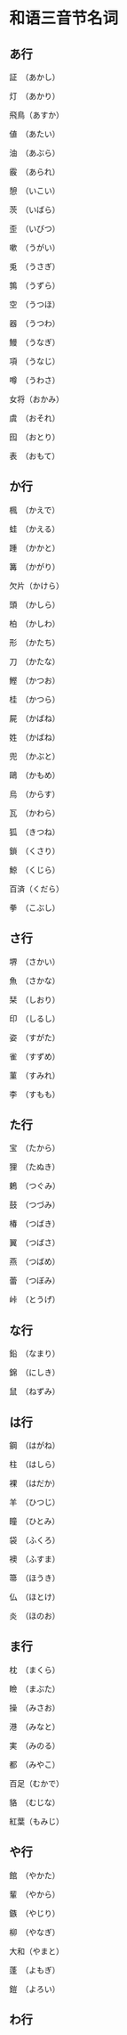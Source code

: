 # 和语三音节名词

## あ行

証　（あかし）

灯　（あかり）

飛鳥（あすか）

値　（あたい）

油　（あぶら）

霰　（あられ）

憩　（いこい）

茨　（いばら）

歪　（いびつ）

嗽　（うがい）

兎　（うさぎ）

鶉　（うずら）

空　（うつほ）

器　（うつわ）

鰻　（うなぎ）

項　（うなじ）

噂　（うわさ）

女将（おかみ）

虞　（おそれ）

囮　（おとり）

表　（おもて）

## か行

楓　（かえで）

蛙　（かえる）

踵　（かかと）

篝　（かがり）

欠片（かけら）

頭　（かしら）

柏　（かしわ）

形　（かたち）

刀　（かたな）

鰹　（かつお）

桂　（かつら）

屍　（かばね）

姓　（かばね）

兜　（かぶと）

鷗　（かもめ）

烏　（からす）

瓦　（かわら）

狐　（きつね）

鎖　（くさり）

鯨　（くじら）

百済（くだら）

拳　（こぶし）

## さ行

堺　（さかい）

魚　（さかな）

栞　（しおり）

印　（しるし）

姿　（すがた）

雀　（すずめ）

菫　（すみれ）

李　（すもも）

## た行

宝　（たから）

狸　（たぬき）

鶫　（つぐみ）

鼓　（つづみ）

椿　（つばき）

翼　（つばさ）

燕　（つばめ）

蕾　（つぼみ）

峠　（とうげ）

## な行

鉛　（なまり）

錦　（にしき）

鼠　（ねずみ）

## は行

鋼　（はがね）

柱　（はしら）

裸　（はだか）

羊　（ひつじ）

瞳　（ひとみ）

袋　（ふくろ）

襖　（ふすま）

箒　（ほうき）

仏　（ほとけ）

炎　（ほのお）

## ま行

枕　（まくら）

瞼　（まぶた）

操　（みさお）

港　（みなと）

実　（みのる）

都　（みやこ）

百足（むかで）

貉　（むじな）

紅葉（もみじ）

## や行

館　（やかた）

輩　（やから）

鏃　（やじり）

柳　（やなぎ）

大和（やまと）

蓬　（よもぎ）

鎧　（よろい）

## わ行
